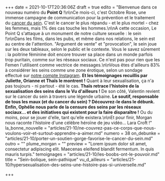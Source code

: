 +++
date = 2021-10-17T20:36:06Z
draft = true
edito = "Bienvenue dans ce nouveau numéro du **Point Q** !\n\nCe mois-ci, c'est Octobre Rose, une immense campagne de communication pour la prévention et le traitement du [cancer du sein](https://www.ameli.fr/assure/sante/themes/cancer-sein/comprendre-cancer-sein). C'est le cancer le plus répandu - et le plus mortel - chez les femmes, mais 1% des cas touche les hommes.\n\nA cette occasion, Le Point Q s'attaque à un monument de notre culture sexuelle : le sein !\n\nDans les films, dans les pubs, et même dans nos relations, le sein est au centre de l'attention. \"Argument de vente\" et \"provocation\", le sein joue sur les deux tableaux, selon le public et le contexte. Vous le savez sûrement : la poitrine féminine doit encore trouver sa place dans un monde parfois trop puritain, comme sur les réseaux sociaux. Ce n'est pas pour rien que les Femen l'utilisent comme vectrice de messages.\n\nVous êtes d'ailleurs 83% à considérer les seins comme une zone érotique, selon un sondage effectué sur [notre compte Instagram](https://www.instagram.com/lepoint.q/?hl=fr). **Et les témoignages recuillis par Juliette, Orianne et Thaïs le montrent !** Quant à leur sexualisation, ça n'a pas toujours - ni partout - été le cas. **Thaïs retrace l'histoire de la sexualisation des seins dans le Vu d'ailleurs !** De son côté, Valentin revient sur le cancer du sein à travers une légende urbaine. **Le soutif, responsable de tous les maux (et du cancer du sein) ? Découvrez-le dans le débunk.** **Enfin, Ophélie nous parle de la censure des seins par les réseaux sociaux... et des initiatives qui existent pour la faire disparaître !** Ou du moins, pour se jouer d'elle, tant qu'elle existera.\n\nEt pour finir, Morgan nous raconte l'histoire d'une célèbre héroïne de jeu vidéo... Lara Croft !"
la_bonne_nouvelle = "articles/21-10/ne-couvrez-pas-ce-corps-que-nous-voulons-voir-et-surtout-apprendre-a-aimer.md"
numero = 38
on_debunke = "articles/21-10/porter-un-soutien-gorge-favorise-le-cancer-du-sein.md"
outro = ""
plume_morgan = ""
preview = "Lorem ipsum dolor sit amet, consectetur adipiscing elit. Maecenas eleifend blandit fermentum. In quis mauris turpis."
temoignages = "articles/21-10/les-boobs-ont-le-pouvoir.md"
title = "Sein-bolique, sein-pathique"
vu_d_ailleurs = "articles/21-10/hypersexualisation-des-seins-une-histoire-pas-si-universelle.md"

+++
